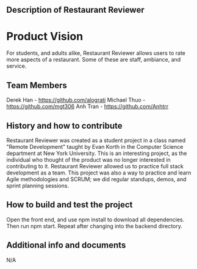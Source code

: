 ## Description of Restaurant Reviewer

# Product Vision
 For students, and adults alike, Restaurant Reviewer allows users to rate more aspects of a restaurant. Some of these are staff, ambiance, and service. 



## Team Members


Derek Han - https://github.com/alograti
Michael Thuo - https://github.com/mgt306
Anh Tran - https://github.com/Anhtrr

## History and how to contribute

Restaurant Reviewer was created as a student project in a class named "Remote Development" taught by Evan Korth in the Computer Science department at New York University. This is an interesting project, as the individual who thought of the product was no longer interested in contributing to it. Restaurant Reviewer allowed us to practice full stack development as a team. This project was also a way to practice and learn Agile methodologies and SCRUM; we did regular standups, demos, and sprint planning sessions. 


## How to build and test the project

Open the front end, and use npm install to download all dependencies. Then run npm start. Repeat after changing into the backend directory. 

## Additional info and documents

N/A

